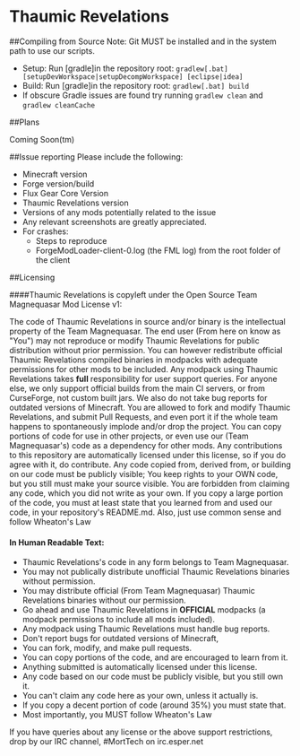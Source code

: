 Thaumic Revelations
========

##Compiling from Source
Note: Git MUST be installed and in the system path to use our scripts.
* Setup: Run [gradle]in the repository root: `gradlew[.bat] [setupDevWorkspace|setupDecompWorkspace] [eclipse|idea]`
* Build: Run [gradle]in the repository root: `gradlew[.bat] build`
* If obscure Gradle issues are found try running `gradlew clean` and `gradlew cleanCache`

##Plans

Coming Soon(tm)

##Issue reporting
Please include the following:

* Minecraft version
* Forge version/build
* Flux Gear Core Version
* Thaumic Revelations version
* Versions of any mods potentially related to the issue 
* Any relevant screenshots are greatly appreciated.
* For crashes:
	* Steps to reproduce
	* ForgeModLoader-client-0.log (the FML log) from the root folder of the client

##Licensing

####Thaumic Revelations is copyleft under the Open Source Team Magnequasar Mod License v1:

The code of Thaumic Revelations in source and/or binary is the intellectual property of the Team Magnequasar. The end user (From here on know as "You") may not reproduce or modify Thaumic Revelations for public distribution without prior permission. You can however redistribute official Thaumic Revelations compiled binaries in modpacks with adequate permissions for other mods to be included. Any modpack using Thaumic Revelations takes **full** responsibility for user support queries. For anyone else, we only support official builds from the main CI servers, or from CurseForge, not custom built jars. We also do not take bug reports for outdated versions of Minecraft. You are allowed to fork and modify Thaumic Revelations, and submit Pull Requests, and even port it if the whole team happens to spontaneously implode and/or drop the project. You can copy portions of code for use in other projects, or even use our (Team Magnequasar's) code as a dependency for other mods. Any contributions to this repository are automatically licensed under this license, so if you do agree with it, do contribute. Any code copied from, derived from, or building on our code must be publicly visible; You keep rights to your OWN code, but you still must make your source visible. You are forbidden from claiming any code, which you did not write as your own. If you copy a large portion of the code, you must at least state that you learned from and used our code, in your repository's README.md. Also, just use common sense and follow Wheaton's Law

#### In Human Readable Text:

- Thaumic Revelations's code in any form belongs to Team Magnequasar.
- You may not publically distribute unofficial Thaumic Revelations binaries without permission.
- You may distribute official (From Team Magnequasar) Thaumic Revelations binaries without our permission.
- Go ahead and use Thaumic Revelations in **OFFICIAL** modpacks (a modpack permissions to include all mods included).
- Any modpack using Thaumic Revelations must handle bug reports.
- Don't report bugs for outdated versions of Minecraft, 
- You can fork, modify, and make pull requests.
- You can copy portions of the code, and are encouraged to learn from it.
- Anything submitted is automatically licensed under this license.
- Any code based on our code must be publicly visible, but you still own it.
- You can't claim any code here as your own, unless it actually is.
- If you copy a decent portion of code (around 35%) you must state that.
- Most importantly, you MUST follow Wheaton's Law

If you have queries about any license or the above support restrictions, drop by our IRC channel, #MortTech on irc.esper.net
